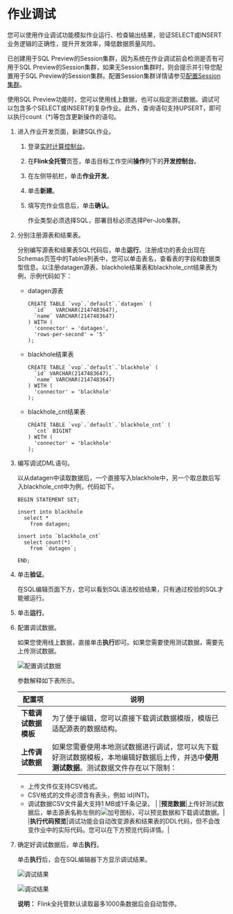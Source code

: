 # 作业调试

您可以使用作业调试功能模拟作业运行、检查输出结果，验证SELECT或INSERT业务逻辑的正确性，提升开发效率，降低数据质量风险。

已创建用于SQL Preview的Session集群，因为系统在作业调试前会检测是否有可用于SQL Preview的Session集群，如果无Session集群时，则会提示并引导您配置用于SQL Preview的Session集群。配置Session集群详情请参见[配置Session集群](/cn.zh-CN/Flink全托管/配置Session集群.md)。

使用SQL Preview功能时，您可以使用线上数据，也可以指定测试数据。调试可以包含多个SELECT或INSERT的复杂作业。此外，查询语句支持UPSERT，即可以执行count（\*\)等包含更新操作的语句。

1.  进入作业开发页面，新建SQL作业。

    1.  登录[实时计算控制台](https://realtime-compute.console.aliyun.com/regions/cn-shanghai)。

    2.  在**Flink全托管**页签，单击目标工作空间**操作**列下的**开发控制台**。

    3.  在左侧导航栏，单击**作业开发**。

    4.  单击**新建**。

    5.  填写完作业信息后，单击**确认**。

        作业类型必须选择SQL，部署目标必须选择Per-Job集群。

2.  分别注册源表和结果表。

    分别编写源表和结果表SQL代码后，单击**运行**。注册成功的表会出现在Schemas页签中的Tables列表中，您可以单击表名，查看表的字段和数据类型信息。以注册datagen源表、blackhole结果表和blackhole\_cnt结果表为例，示例代码如下：

    -   datagen源表

        ```
        CREATE TABLE `vvp`.`default`.`datagen` (
          `id`   VARCHAR(2147483647),
          `name` VARCHAR(2147483647)
        ) WITH (
          'connector' = 'datagen',
          'rows-per-second' = '5'
        );                        
        ```

    -   blackhole结果表

        ```
        CREATE TABLE `vvp`.`default`.`blackhole` (
          `id` VARCHAR(2147483647),
          `name` VARCHAR(2147483647)
        ) WITH (
          'connector' = 'blackhole'
        );                        
        ```

    -   blackhole\_cnt结果表

        ```
        CREATE TABLE `vvp`.`default`.`blackhole_cnt` (
          `cnt` BIGINT
        ) WITH (
          'connector' = 'blackhole'
        );                    
        ```

3.  编写调试DML语句。

    以从datagen中读取数据后，一个直接写入blackhole中，另一个取总数后写入blackhole\_cnt中为例，代码如下。

    ```
    BEGIN STATEMENT SET;
    
    insert into blackhole
      select *
        from datagen;
    
    insert into `blackhole_cnt`
      select count(*)
        from `datagen`;
    
    END;
    ```

4.  单击**验证**。

    在SQL编辑页面下方，您可以看到SQL语法校验结果，只有通过校验的SQL才能被运行。

5.  单击**运行**。

6.  配置调试数据。

    如果您使用线上数据，直接单击**执行**即可。如果您需要使用测试数据，需要先上传测试数据。

    ![配置调试数据](https://static-aliyun-doc.oss-accelerate.aliyuncs.com/assets/img/zh-CN/1113394161/p245526.png)

    参数解释如下表所示。

    |配置项|说明|
    |---|--|
    |**下载调试数据模板**|为了便于编辑，您可以直接下载调试数据模版，模版已适配源表的数据结构。|
    |**上传调试数据**|如果您需要使用本地测试数据进行调试，您可以先下载好测试数据模板，本地编辑好数据后上传，并选中**使用测试数据**。测试数据文件存在以下限制：

    -   上传文件仅支持CSV格式。
    -   CSV格式的文件必须含有表头，例如 id\(INT\)。
    -   调试数据CSV文件最大支持1 MB或1千条记录。 |
    |**预览数据**|上传好测试数据后，单击源表名称左侧的![加号](https://static-aliyun-doc.oss-accelerate.aliyuncs.com/assets/img/zh-CN/1113394161/p245558.png)图标，可以预览数据和下载调试数据。|
    |**执行代码预览**|调试功能会自动改变源表和结果表的DDL代码，但不会改变作业中的实际代码。您可以在下方预览代码详情。|

7.  确定好调试数据后，单击**执行**。

    单击**执行**后，会在SQL编辑器下方显示调试结果。

    ![调试结果](https://static-aliyun-doc.oss-accelerate.aliyuncs.com/assets/img/zh-CN/1113394161/p245840.png)

    ![调试结果](https://static-aliyun-doc.oss-accelerate.aliyuncs.com/assets/img/zh-CN/1861100161/p187809.png)

    **说明：** Flink全托管默认读取最多1000条数据后会自动暂停。


